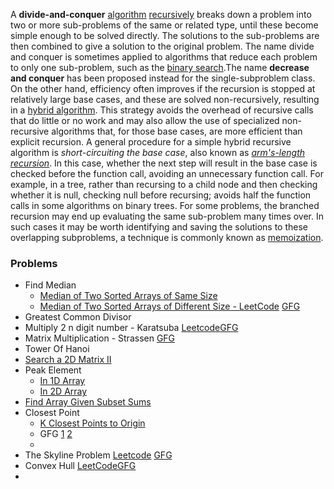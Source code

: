 A **divide-and-conquer** [algorithm](https://en.wikipedia.org/wiki/Algorithm "Algorithm") [recursively](https://en.wikipedia.org/wiki/Recursion_(computer_science) "Recursion (computer science)") breaks down a problem into two or more sub-problems of the same or related type, until these become simple enough to be solved directly. The solutions to the sub-problems are then combined to give a solution to the original problem.
The name divide and conquer is sometimes applied to algorithms that reduce each problem to only one sub-problem, such as the [binary search](https://en.wikipedia.org/wiki/Binary_search "Binary search").The name **decrease and conquer** has been proposed instead for the single-subproblem class.
On the other hand, efficiency often improves if the recursion is stopped at relatively large base cases, and these are solved non-recursively, resulting in a [hybrid algorithm](https://en.wikipedia.org/wiki/Hybrid_algorithm "Hybrid algorithm"). This strategy avoids the overhead of recursive calls that do little or no work and may also allow the use of specialized non-recursive algorithms that, for those base cases, are more efficient than explicit recursion. A general procedure for a simple hybrid recursive algorithm is _short-circuiting the base case_, also known as _[arm's-length recursion](https://en.wikipedia.org/wiki/Arm%27s-length_recursion "Arm's-length recursion")_. In this case, whether the next step will result in the base case is checked before the function call, avoiding an unnecessary function call. For example, in a tree, rather than recursing to a child node and then checking whether it is null, checking null before recursing; avoids half the function calls in some algorithms on binary trees.
For some problems, the branched recursion may end up evaluating the same sub-problem many times over. In such cases it may be worth identifying and saving the solutions to these overlapping subproblems, a technique is commonly known as [memoization](https://en.wikipedia.org/wiki/Memoization "Memoization").







### Problems
- Find Median
	- [Median of Two Sorted Arrays of Same Size](https://www.geeksforgeeks.org/median-of-two-sorted-arrays/)
	- [Median of Two Sorted Arrays of Different Size - LeetCode](https://leetcode.com/problems/median-of-two-sorted-arrays/) [GFG](https://www.geeksforgeeks.org/median-of-two-sorted-arrays-of-different-sizes/)
- Greatest Common Divisor
- Multiply 2 n digit number - Karatsuba [Leetcode](https://leetcode.com/problems/multiply-strings/)[GFG](https://www.geeksforgeeks.org/karatsuba-algorithm-for-fast-multiplication-using-divide-and-conquer-algorithm/)
- Matrix Multiplication - Strassen [GFG](https://www.geeksforgeeks.org/strassens-matrix-multiplication/)
- Tower Of Hanoi
- [Search a 2D Matrix II](https://leetcode.com/problems/search-a-2d-matrix-ii/)
- Peak Element
	- [In 1D Array](https://leetcode.com/problems/find-peak-element/)
	- [In 2D Array](https://leetcode.com/problems/find-a-peak-element-ii/)
- [Find Array Given Subset Sums](https://leetcode.com/problems/find-array-given-subset-sums/)
- Closest Point
	- [K Closest Points to Origin](https://leetcode.com/problems/k-closest-points-to-origin/) 
	- GFG [1](https://www.geeksforgeeks.org/closest-pair-of-points-using-divide-and-conquer-algorithm/) [2](https://www.geeksforgeeks.org/closest-pair-of-points-onlogn-implementation/)
	- 
- The Skyline Problem [Leetcode](https://leetcode.com/problems/top-k-frequent-elements/) [GFG](https://www.geeksforgeeks.org/the-skyline-problem-using-divide-and-conquer-algorithm/)
- Convex Hull [LeetCode](https://leetcode.com/problems/erect-the-fence/)[GFG](https://www.geeksforgeeks.org/convex-hull-using-divide-and-conquer-algorithm/)
- 